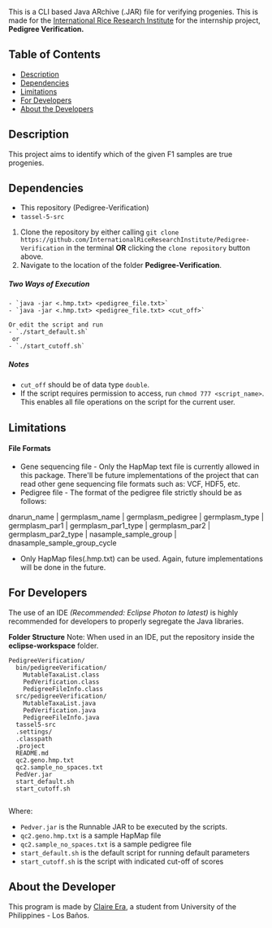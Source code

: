 
This is a CLI based Java ARchive (.JAR) file for verifying progenies. This is made for the [International Rice Research Institute](http://irri.org/) for the internship project, <br><strong>Pedigree Verification.</strong>

## Table of Contents

- [Description](#description)
- [Dependencies](#dependencies)
- [Limitations](#limitations)
- [For Developers](#for-developers)
- [About the Developers](#about-the-developers)

## Description
This project aims to identify which of the given F1 samples are true progenies.

## Dependencies
- This repository (Pedigree-Verification)
- `tassel-5-src`
                
1. Clone the repository by either calling `git clone https://github.com/InternationalRiceResearchInstitute/Pedigree-Verification` in the terminal <strong>OR</strong> clicking the `clone repository` button above.
2. Navigate to the location of the folder <strong>Pedigree-Verification</strong>.

##### Two Ways of Execution
                
	- `java -jar <.hmp.txt> <pedigree_file.txt>`
    - `java -jar <.hmp.txt> <pedigree_file.txt> <cut_off>`

    Or edit the script and run 
    - `./start_default.sh` 
	 or 
	- `./start_cutoff.sh`

##### Notes
- `cut_off` should be of data type `double`.
- If the script requires permission to access, run `chmod 777 <script_name>`. This enables all file operations on the script for the current user.
                
## Limitations

#### File Formats
- Gene sequencing file - Only the HapMap text file is currently allowed in this package. There'll be future implementations of the project that can read other gene sequencing file formats such as: VCF, HDF5, etc.
- Pedigree file - The format of the pedigree file strictly should be as follows:

dnarun_name	 | germplasm_name | germplasm_pedigree | germplasm_type | germplasm_par1 | germplasm_par1_type |	germplasm_par2 | germplasm_par2_type | nasample_sample_group | dnasample_sample_group_cycle

- Only HapMap files(.hmp.txt) can be used. Again, future implementations will be done in the future.

## For Developers
The use of an IDE *(Recommended: Eclipse Photon to latest)* is highly recommended for developers to properly segregate the Java libraries.

<strong>Folder Structure</strong>
Note: When used in an IDE, put the repository inside the <strong>eclipse-workspace</strong> folder.

```
PedigreeVerification/
  bin/pedigreeVerification/
    MutableTaxaList.class
    PedVerification.class
    PedigreeFileInfo.class
  src/pedigreeVerification/
    MutableTaxaList.java
    PedVerification.java
    PedigreeFileInfo.java
  tassel5-src
  .settings/
  .classpath
  .project
  README.md
  qc2.geno.hmp.txt
  qc2.sample_no_spaces.txt
  PedVer.jar
  start_default.sh
  start_cutoff.sh
  
```
Where:
- `Pedver.jar` is the Runnable JAR to be executed by the scripts.
- `qc2.geno.hmp.txt` is a sample HapMap file
- `qc2.sample_no_spaces.txt` is a sample pedigree file
- `start_default.sh` is the default script for running default parameters 
- `start_cutoff.sh` is the script with indicated cut-off of scores

## About the Developer
This program is made by [Claire Era](https://github.com/claire-era), a student from University of the Philippines - Los Baños.

